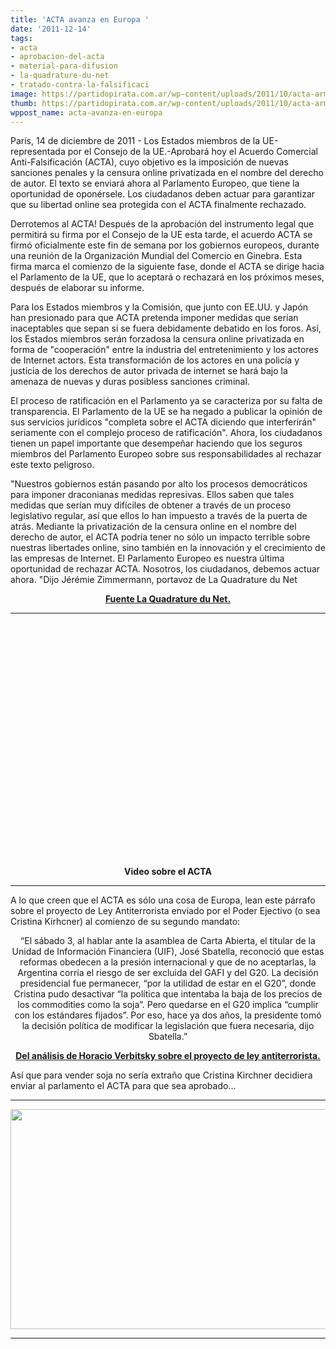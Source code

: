 ```yaml
---
title: 'ACTA avanza en Europa '
date: '2011-12-14'
tags:
- acta
- aprobacion-del-acta
- material-para-difusion
- la-quadrature-du-net
- tratado-contra-la-falsificaci
image: https://partidopirata.com.ar/wp-content/uploads/2011/10/acta-arma-destruccion-masiva.png
thumb: https://partidopirata.com.ar/wp-content/uploads/2011/10/acta-arma-destruccion-masiva-150x150.png
wppost_name: acta-avanza-en-europa
---
```


París, 14 de diciembre de 2011 - Los Estados miembros de la UE-representada por el Consejo de la UE.-Aprobará hoy el Acuerdo Comercial Anti-Falsificación (ACTA), cuyo objetivo es la imposición de nuevas sanciones penales y la censura online privatizada en el nombre del derecho de autor. El texto se enviará ahora al Parlamento Europeo, que tiene la oportunidad de oponérsele. Los ciudadanos deben actuar para garantizar que su libertad online sea protegida con el ACTA finalmente rechazado.

Derrotemos al ACTA! Después de la aprobación del instrumento legal que permitirá su firma por el Consejo de la UE esta tarde, el acuerdo ACTA se firmó oficialmente este fin de semana por los gobiernos europeos, durante una reunión de la Organización Mundial del Comercio en Ginebra. Esta firma marca el comienzo de la siguiente fase, donde el ACTA se dirige hacia el Parlamento de la UE, que lo aceptará o rechazará en los próximos meses, después de elaborar su informe.

Para los Estados miembros y la Comisión, que junto con EE.UU. y Japón han presionado para que ACTA pretenda imponer medidas que serían inaceptables que sepan si se fuera debidamente debatido en los foros. Así, los Estados miembros serán forzadosa la censura online privatizada en forma de "cooperación" entre la industria del entretenimiento y los actores de Internet actors. Esta transformación de los actores en una policía y justicia de los derechos de autor privada de internet se hará bajo la amenaza de nuevas y duras posibless sanciones criminal.

El proceso de ratificación en el Parlamento ya se caracteriza por su falta de transparencia. El Parlamento de la UE se ha negado a publicar la opinión de sus servicios jurídicos "completa sobre el ACTA diciendo que interferirán" seriamente con el complejo proceso de ratificación". Ahora, los ciudadanos tienen un papel importante que desempeñar haciendo que los seguros miembros del Parlamento Europeo sobre sus responsabilidades al rechazar este texto peligroso.

"Nuestros gobiernos están pasando por alto los procesos democráticos para imponer draconianas medidas represivas. Ellos saben que tales medidas que serían muy difíciles de obtener a través de un proceso legislativo regular, así que ellos lo han impuesto a través de la puerta de atrás. Mediante la privatización de la censura online en el nombre del derecho de autor, el ACTA podría tener no sólo un impacto terrible sobre nuestras libertades online, sino también en la innovación y el crecimiento de las empresas de Internet. El Parlamento Europeo es nuestra última oportunidad de rechazar ACTA. Nosotros, los ciudadanos, debemos actuar ahora. "Dijo Jérémie Zimmermann, portavoz de La Quadrature du Net
<p style="text-align: center;"><strong><a href="https://www.laquadrature.net/en/acta-adopted-by-eu-governments-now-in-eu-parliaments-hands" target="_blank">Fuente La Quadrature du Net.</a></strong></p>


<hr />

<center>
<object style="height: 390px; width: 640px;" width="640" height="360" classid="clsid:d27cdb6e-ae6d-11cf-96b8-444553540000" codebase="http://download.macromedia.com/pub/shockwave/cabs/flash/swflash.cab#version=6,0,40,0"><param name="allowFullScreen" value="true" /><param name="allowScriptAccess" value="always" /><param name="src" value="https://www.youtube.com/v/CogKd1oI6zk?version=3&amp;feature=player_embedded" /><param name="allowfullscreen" value="true" /><param name="allowscriptaccess" value="always" /><embed style="height: 390px; width: 640px;" width="640" height="360" type="application/x-shockwave-flash" src="https://www.youtube.com/v/CogKd1oI6zk?version=3&amp;feature=player_embedded" allowFullScreen="true" allowScriptAccess="always" allowfullscreen="true" allowscriptaccess="always" /></object>
<strong>Video sobre el ACTA</strong></center>

<hr />

A lo que creen que el ACTA es sólo una cosa de Europa, lean este párrafo sobre el proyecto de Ley Antiterrorista enviado por el Poder Ejectivo (o sea Cristina Kirhcner) al comienzo de su segundo mandato:
<p style="text-align: center;">“El sábado 3, al hablar ante la asamblea de Carta Abierta, el titular de la Unidad de Información Financiera (UIF), José Sbatella, reconoció que estas reformas obedecen a la presión internacional y que de no aceptarlas, la Argentina corría el riesgo de ser excluida del GAFI y del G20. La decisión presidencial fue permanecer, “por la utilidad de estar en el G20”, donde Cristina pudo desactivar “la política que intentaba la baja de los precios de los commodities como la soja”. Pero quedarse en el G20 implica “cumplir con los estándares fijados”. Por eso, hace ya dos años, la presidente tomó la decisión política de modificar la legislación que fuera necesaria, dijo Sbatella.”</p>
<p style="text-align: center;"><strong><a href="https://partidopirata.com.ar/2561/sobre-el-proyecto-de-ley-antiterrorista-analisis-de-horacio-verbitsky">Del análisis de Horacio Verbitsky sobre el proyecto de ley antiterrorista.</a></strong></p>
<a>
Así que para vender soja no sería extraño que Cristina Kirchner decidiera enviar al parlamento el ACTA para que sea aprobado...</a>

<hr />

<a href="https://partidopirata.com.ar/wp-content/uploads/2011/10/acta-arma-destruccion-masiva.png"><img class="aligncenter size-full wp-image-1929" title="acta-arma-destruccion-masiva" src="https://partidopirata.com.ar/wp-content/uploads/2011/10/acta-arma-destruccion-masiva.png" alt="" width="560" height="352" /></a>

<hr />
